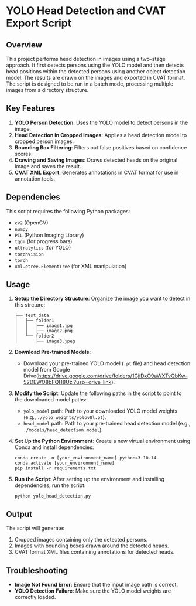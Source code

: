 
# YOLO Head Detection and CVAT Export Script

## Overview
This project performs head detection in images using a two-stage approach. It first detects persons using the YOLO model and then detects head positions within the detected persons using another object detection model. The results are drawn on the images and exported in CVAT format. The script is designed to be run in a batch mode, processing multiple images from a directory structure.

## Key Features
1. **YOLO Person Detection**: Uses the YOLO model to detect persons in the image.
2. **Head Detection in Cropped Images**: Applies a head detection model to cropped person images.
3. **Bounding Box Filtering**: Filters out false positives based on confidence scores.
4. **Drawing and Saving Images**: Draws detected heads on the original image and saves the result.
5. **CVAT XML Export**: Generates annotations in CVAT format for use in annotation tools.

## Dependencies
This script requires the following Python packages:
- `cv2` (OpenCV)
- `numpy`
- `PIL` (Python Imaging Library)
- `tqdm` (for progress bars)
- `ultralytics` (for YOLO)
- `torchvision`
- `torch`
- `xml.etree.ElementTree` (for XML manipulation)

## Usage
1. **Setup the Directory Structure**:
    Organize the image you want to detect in this strcture:
    ```
    ├── test_data
    │   ├── folder1
    │   │   ├── image1.jpg
    │   │   ├── image2.png
    │   └── folder2
    │       ├── image3.jpeg
    ```

2. **Download Pre-trained Models**:
   - Download your pre-trained YOLO model (`.pt` file) and head detection model from Google Drive(https://drive.google.com/drive/folders/1GjiDxO9aWXTvQbKw-52DEWO8bFQH8Uzi?usp=drive_link).
   
3. **Modify the Script**:
   Update the following paths in the script to point to the downloaded model paths:
   - `yolo_model` path: Path to your downloaded YOLO model weights (e.g., `./yolo_weights/yolov8l.pt`).
   - `head_model` path: Path to your pre-trained head detection model (e.g., `./models/head_detection.model`).

4. **Set Up the Python Environment**:
   Create a new virtual environment using Conda and install dependencies:
   ```
   conda create -n [your_environment_name] python=3.10.14
   conda activate [your_environment_name]
   pip install -r requirements.txt
   ```

5. **Run the Script**:
   After setting up the environment and installing dependencies, run the script:
   ```
   python yolo_head_detection.py
   ```


## Output
The script will generate:
1. Cropped images containing only the detected persons.
2. Images with bounding boxes drawn around the detected heads.
3. CVAT format XML files containing annotations for detected heads.

## Troubleshooting
- **Image Not Found Error**: Ensure that the input image path is correct.
- **YOLO Detection Failure**: Make sure the YOLO model weights are correctly loaded.
